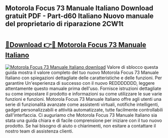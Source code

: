 ## Motorola Focus 73 Manuale Italiano Download gratuit PDF - Part-d60 Italiano Nuovo manuale del proprietario di riparazione 2CW1t

# <h2><a href="http://dffkiq.blite.top/?on=Motorola+Focus+73+Manuale+Italiano">🔗Download 👉🔴 Motorola Focus 73 Manuale Italiano</a></h2>

[![Motorola Focus 73 Manuale Italiano download](https://i.imgur.com/lujVjoI.png)](http://dffkiq.blite.top/?on=Motorola+Focus+73+Manuale+Italiano)
Valore di sblocco questa guida mostra il valore completo del tuo nuovo Motorola Focus 73 Manuale Italiano con spiegazioni dettagliate delle caratteristiche e delle funzioni. Per garantire Un'esperienza di successo con il nuovo REDDDDDDD, leggere attentamente questo manuale prima dell'uso. Fornisce istruzioni dettagliate su come impostare il prodotto e informazioni su come utilizzare le sue varie funzioni e funzioni. Motorola Focus 73 Manuale Italiano offre agli utenti una serie di funzionalità avanzate come assistenti virtuali, notifiche intelligenti, gadget personalizzabili e attività automatizzate, tutte facilmente controllabili dall'interfaccia. Ci auguriamo che Motorola Focus 73 Manuale Italiano sia stata una guida chiara e di facile comprensione per iniziare con il tuo nuovo prodotto. Se hai bisogno di aiuto o chiarimenti, non esitare a contattare il nostro team di assistenza clienti.
